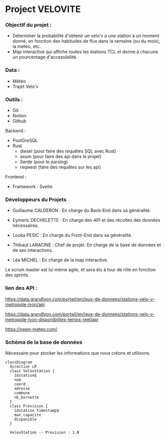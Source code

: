 # Project VELOVITE

### Objectif du projet :

- Déterminer la probabilité d'obtenir un velo'v a une station à un moment donné, en fonction des habitudes de flux dans la semaine (ou du mois), la météo, etc.
- Map interactive qui affiche toutes les stations TCL et donne à chacune un pourcentage d'accessibilité.

### Data :

- Météo
- Trajet Velo'v

### Outils :

- Git
- Notion
- Github

Backend :

- PostGreSQL
- Rust
  - diesel (pour faire des requêtes SQL avec Rust)
  - axum (pour faire des api dans le projet)
  - Serde (pour le parsing)
  - reqwest (faire des requêtes sur les api)

Frontend :

- Framework : Svelte

### Développeurs du Projets

- Guillaume CALDERON : En charge du Back-End dans sa généralité.

- Eymeric DECHELETTE : En charge des API et des récoltes des données nécessaires.

- Louka PESIC : En charge du Front-End dans sa généralité.

- Thibaut LARACINE : Chef de projet.
  En charge de la base de données et de ses interactions.

- Léa MICHEL : En charge de la map interactive.

Le scrum master est lui même agile, et sera élu à tour de rôle en fonction des sprints

### lien des API :
  https://data.grandlyon.com/portail/en/jeux-de-donnees/stations-velo-v-metropole-lyon/api
  
  https://data.grandlyon.com/portail/en/jeux-de-donnees/stations-velo-v-metropole-lyon-disponibilites-temps-reel/api
  
  https://open-meteo.com/
  
### Schéma de la base de données

Nécessaire pour stocker les informations que nous créons et utilisons.

```mermaid
classDiagram
  direction LR
  class VelovStation {
    idstation$
    nom
    coord
    adresse
    commune
    nb_bornette
  }
  class Prevision {
    idstation timestamp$
    max_capacite
    disponible
  }

  VelovStation -- Prevision : 1.N
```
